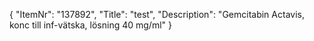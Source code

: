 {
  "ItemNr": "137892",
  "Title": "test",
  "Description": "Gemcitabin Actavis, konc till inf-vätska, lösning 40 mg/ml"
}